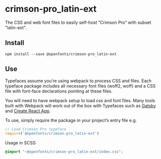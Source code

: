 
# crimson-pro_latin-ext

The CSS and web font files to easily self-host “Crimson Pro” with subset "latin-ext".

## Install

`npm install --save @openfonts/crimson-pro_latin-ext`

## Use

Typefaces assume you’re using webpack to process CSS and files. Each typeface
package includes all necessary font files (woff2, woff) and a CSS file with
font-face declarations pointing at these files.

You will need to have webpack setup to load css and font files. Many tools built
with Webpack will work out of the box with Typefaces such as [Gatsby](https://github.com/gatsbyjs/gatsby)
and [Create React App](https://github.com/facebookincubator/create-react-app).

To use, simply require the package in your project’s entry file e.g.

```javascript
// Load Crimson Pro typeface
require('@openfonts/crimson-pro_latin-ext')
```

Usage in SCSS:
```scss
@import "~@openfonts/crimson-pro_latin-ext/index.css";
```
